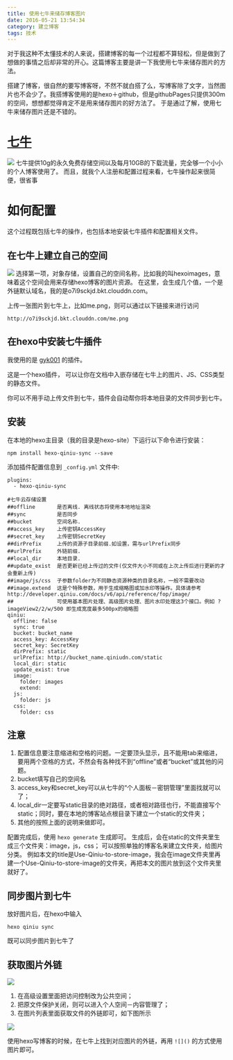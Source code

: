 ```yaml
---
title: 使用七牛来储存博客图片
date: 2016-05-21 13:54:34
category: 建立博客
tags: 技术
---
```


对于我这种不太懂技术的人来说，搭建博客的每一个过程都不算轻松，但是做到了想做的事情之后却非常的开心。这篇博客主要是讲一下我使用七牛来储存图片的方法。

搭建了博客，很自然的要写博客呀，不然不就白搭了么，写博客除了文字，当然图片也不会少了。我搭博客使用的是hexo＋github，但是githubPages只提供300m的空间，想想都觉得肯定不是用来储存图片的好方法了。
于是通过了解，使用七牛来储存图片还是不错的。

# [七牛](http://www.qiniu.com/)
![](http://o7i9sckjd.bkt.clouddn.com/static/images/Use-Qiniu-to-store-image/qiniu.png)
七牛提供10g的永久免费存储空间以及每月10GB的下载流量，完全够一个小小的个人博客使用了。
而且，就我个人注册和配置过程来看，七牛操作起来很简便，很省事

# 如何配置
这个过程既包括七牛的操作，也包括本地安装七牛插件和配置相关文件。

## 在七牛上建立自己的空间
![](http://o7i9sckjd.bkt.clouddn.com/static/images/Use-Qiniu-to-store-image/qiniu-space.png)
选择第一项，对象存储，设置自己的空间名称，比如我的叫hexoimages，意味着这个空间会用来存储hexo博客的图片资源。
在这里，会生成几个值，一个是外链默认域名，我的是o7i9sckjd.bkt.clouddn.com。

上传一张图片到七牛上，比如me.png，则可以通过以下链接来进行访问

```
http://o7i9sckjd.bkt.clouddn.com/me.png 
```

## 在hexo中安装七牛插件
我使用的是 [gyk001](https://github.com/gyk001/hexo-qiniu-sync) 的插件。

这是一个hexo插件， 可以让你在文档中入嵌存储在七牛上的图片、JS、CSS类型的静态文件。

你可以不用手动上传文件到七牛，插件会自动帮你将本地目录的文件同步到七牛。

## 安装
在本地的hexo主目录（我的目录是hexo-site）下运行以下命令进行安装：

```
npm install hexo-qiniu-sync --save
```

添加插件配置信息到 `_config.yml` 文件中:

```
plugins:
  - hexo-qiniu-sync

#七牛云存储设置
##offline       是否离线. 离线状态将使用本地地址渲染
##sync          是否同步
##bucket        空间名称.
##access_key    上传密钥AccessKey
##secret_key    上传密钥SecretKey
##dirPrefix     上传的资源子目录前缀.如设置，需与urlPrefix同步 
##urlPrefix     外链前缀. 
##local_dir     本地目录.
##update_exist  是否更新已经上传过的文件(仅文件大小不同或在上次上传后进行更新的才会重新上传)
##image/js/css  子参数folder为不同静态资源种类的目录名称，一般不需要改动
##image.extend  这是个特殊参数，用于生成缩略图或加水印等操作。具体请参考http://developer.qiniu.com/docs/v6/api/reference/fop/image/ 
##              可使用基本图片处理、高级图片处理、图片水印处理这3个接口。例如 ?imageView2/2/w/500 即生成宽度最多500px的缩略图
qiniu:
  offline: false
  sync: true
  bucket: bucket_name
  access_key: AccessKey
  secret_key: SecretKey
  dirPrefix: static
  urlPrefix: http://bucket_name.qiniudn.com/static
  local_dir: static
  update_exist: true
  image: 
    folder: images
    extend: 
  js:
    folder: js
  css:
    folder: css
```

## 注意

1. 配置信息要注意缩进和空格的问题。一定要顶头显示，且不能用tab来缩进，要用两个空格的方式，不然会有各种找不到“offline”或者“bucket”或其他的问题。
2. bucket填写自己的空间名
3. access_key和secret_key可以从七牛的“个人面板－密钥管理”里面找就可以了；
4. local_dir一定要写static目录的绝对路径，或者相对路径也行，不能直接写个static；同时，要在本地的博客站点根目录下建立一个static的文件夹；
5. 其他的按照上面的说明来做即可。

配置完成后，使用 `hexo generate` 生成即可。
生成后，会在static的文件夹里生成三个文件夹：image，js，css；
可以按照单独的博客名来建立文件夹，给图片分类。
例如本文的title是Use-Qiniu-to-store-image，我会在image文件夹里再建一个Use-Qiniu-to-store-image的文件夹，再把本文的图片放到这个文件夹里就好了。

## 同步图片到七牛
放好图片后，在hexo中输入

```
hexo qiniu sync
``` 

既可以同步图片到七牛了

## 获取图片外链

![](http://o7i9sckjd.bkt.clouddn.com/static/images/Use-Qiniu-to-store-image/outchain.png)

1. 在高级设置里面把访问控制改为公共空间；
2. 把原文件保护关闭，则可以进入个人空间－内容管理了；
3. 在图片列表里面获取文件的外链即可，如下图所示

![](http://o7i9sckjd.bkt.clouddn.com/static/images/Use-Qiniu-to-store-image/outside-chain.png)

使用hexo写博客的时候，在七牛上找到对应图片的外链，再用 `![]()` 的方式使用图片即可。


